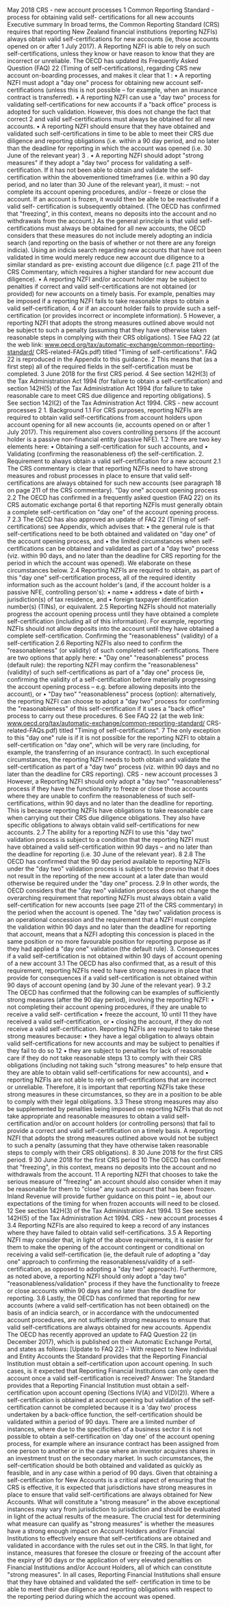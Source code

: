 May 2018 CRS - new account processes 1 Common Reporting Standard - process for obtaining valid self- certifications for all new accounts Executive summary In broad terms, the Common Reporting Standard (CRS) requires that reporting New Zealand financial institutions (reporting NZFIs) always obtain valid self-certifications for new accounts (ie, those accounts opened on or after 1 July 2017). A Reporting NZFI is able to rely on such self-certifications, unless they know or have reason to know that they are incorrect or unreliable. The OECD has updated its Frequently Asked Question (FAQ) 22 (Timing of self-certifications), regarding CRS new account on-boarding processes, and makes it clear that 1 : • A reporting NZFI must adopt a "day one" process for obtaining new account self-certifications (unless this is not possible – for example, when an insurance contract is transferred). • A reporting NZFI can use a "day two" process for validating self-certifications for new accounts if a "back office" process is adopted for such validation. However, this does not change the fact that correct 2 and valid self-certifications must always be obtained for all new accounts. • A reporting NZFI should ensure that they have obtained and validated such self-certifications in time to be able to meet their CRS due diligence and reporting obligations (i.e. within a 90 day period, and no later than the deadline for reporting in which the account was opened (i.e. 30 June of the relevant year) 3 . • A reporting NZFI should adopt "strong measures" if they adopt a "day two" process for validating a self- certification. If it has not been able to obtain and validate the self-certification within the abovementioned timeframes (i.e. within a 90 day period, and no later than 30 June of the relevant year), it must: – not complete its account opening procedures, and/or – freeze or close the account. If an account is frozen, it would then be able to be reactivated if a valid self- certification is subsequently obtained. (The OECD has confirmed that "freezing", in this context, means no deposits into the account and no withdrawals from the account.) As the general principle is that valid self-certifications must always be obtained for all new accounts, the OECD considers that these measures do not include merely adopting an indicia search (and reporting on the basis of whether or not there are any foreign indicia). Using an indicia search regarding new accounts that have not been validated in time would merely reduce new account due diligence to a similar standard as pre- existing account due diligence (c.f. page 211 of the CRS Commentary, which requires a higher standard for new account due diligence). • A reporting NZFI and/or account holder may be subject to penalties if correct and valid self-certifications are not obtained (or provided) for new accounts on a timely basis. For example, penalties may be imposed if a reporting NZFI fails to take reasonable steps to obtain a valid self-certification, 4 or if an account holder fails to provide such a self-certification (or provides incorrect or incomplete information). 5 However, a reporting NZFI that adopts the strong measures outlined above would not be subject to such a penalty (assuming that they have otherwise taken reasonable steps in complying with their CRS obligations). 1 See FAQ 22 (at the web link: www.oecd.org/tax/automatic-exchange/common-reporting-standard/ CRS-related-FAQs.pdf) titled "Timing of self-certifications". FAQ 22 is reproduced in the Appendix to this guidance. 2 This means that (as a first step) all of the required fields in the self-certification must be completed. 3 June 2018 for the first CRS period. 4 See section 142H(3) of the Tax Administration Act 1994 (for failure to obtain a self-certification) and section 142H(5) of the Tax Administration Act 1994 (for failure to take reasonable care to meet CRS due diligence and reporting obligations). 5 See section 142I(2) of the Tax Administration Act 1994. CRS - new account processes 2 1. Background 1.1 For CRS purposes, reporting NZFIs are required to obtain valid self-certifications from account holders upon account opening for all new accounts (ie, accounts opened on or after 1 July 2017). This requirement also covers controlling persons (if the account holder is a passive non-financial entity (passive NFE). 1.2 There are two key elements here: • Obtaining a self-certification for such accounts, and • Validating (confirming the reasonableness of) the self-certification. 2. Requirement to always obtain a valid self-certification for a new account 2.1 The CRS commentary is clear that reporting NZFIs need to have strong measures and robust processes in place to ensure that valid self-certifications are always obtained for such new accounts (see paragraph 18 on page 211 of the CRS commentary). "Day one" account opening process 2.2 The OECD has confirmed in a frequently asked question (FAQ 22) on its CRS automatic exchange portal 6 that reporting NZFIs must generally obtain a complete self-certification on "day one" of the account opening process. 7 2.3 The OECD has also approved an update of FAQ 22 (Timing of self-certifications) see Appendix, which advises that: • the general rule is that self-certifications need to be both obtained and validated on "day one" of the account opening process, and • the limited circumstances when self-certifications can be obtained and validated as part of a "day two" process (viz. within 90 days, and no later than the deadline for CRS reporting for the period in which the account was opened). We elaborate on these circumstances below. 2.4 Reporting NZFIs are required to obtain, as part of this "day one" self-certification process, all of the required identity information such as the account holder's (and, if the account holder is a passive NFE, controlling person's): • name • address • date of birth • jurisdiction(s) of tax residence, and • foreign taxpayer identification number(s) (TINs), or equivalent. 2.5 Reporting NZFIs should not materially progress the account opening process until they have obtained a complete self-certification (including all of this information). For example, reporting NZFIs should not allow deposits into the account until they have obtained a complete self-certification. Confirming the "reasonableness" (validity) of a self-certification 2.6 Reporting NZFIs also need to confirm the "reasonableness" (or validity) of such completed self- certifications. There are two options that apply here: • "Day one" "reasonableness" process (default rule): the reporting NZFI may confirm the "reasonableness" (validity) of such self-certifications as part of a "day one" process (ie, confirming the validity of a self-certification before materially progressing the account opening process – e.g. before allowing deposits into the account), or • "Day two" "reasonableness" process (option): alternatively, the reporting NZFI can choose to adopt a "day two" process for confirming the "reasonableness" of this self-certification if it uses a "back office" process to carry out these procedures. 6 See FAQ 22 (at the web link: www.oecd.org/tax/automatic-exchange/common-reporting-standard/ CRS-related-FAQs.pdf) titled "Timing of self-certifications". 7 The only exception to this "day one" rule is if it is not possible for the reporting NZFI to obtain a self-certification on "day one", which will be very rare (including, for example, the transferring of an insurance contract). In such exceptional circumstances, the reporting NZFI needs to both obtain and validate the self-certification as part of a "day two" process (viz. within 90 days and no later than the deadline for CRS reporting). CRS - new account processes 3 However, a Reporting NZFI should only adopt a "day two" "reasonableness" process if they have the functionality to freeze or close those accounts where they are unable to confirm the reasonableness of such self-certifications, within 90 days and no later than the deadline for reporting. This is because reporting NZFIs have obligations to take reasonable care when carrying out their CRS due diligence obligations. They also have specific obligations to always obtain valid self-certifications for new accounts. 2.7 The ability for a reporting NZFI to use this "day two" validation process is subject to a condition that the reporting NZFI must have obtained a valid self-certification within 90 days – and no later than the deadline for reporting (i.e. 30 June of the relevant year). 8 2.8 The OECD has confirmed that the 90 day period available to reporting NZFIs under the "day two" validation process is subject to the proviso that it does not result in the reporting of the new account at a later date than would otherwise be required under the "day one" process. 2.9 In other words, the OECD considers that the "day two" validation process does not change the overarching requirement that reporting NZFIs must always obtain a valid self-certification for new accounts (see page 211 of the CRS commentary) in the period when the account is opened. The "day two" validation process is an operational concession and the requirement that a NZFI must complete the validation within 90 days and no later than the deadline for reporting that account, means that a NZFI adopting this concession is placed in the same position or no more favourable position for reporting purpose as if they had applied a "day one" validation (the default rule). 3. Consequences if a valid self-certification is not obtained within 90 days of account opening of a new account 3.1 The OECD has also confirmed that, as a result of this requirement, reporting NZFIs need to have strong measures in place that provide for consequences if a valid self-certification is not obtained within 90 days of account opening (and by 30 June of the relevant year). 9 3.2 The OECD has confirmed that the following can be examples of sufficiently strong measures (after the 90 day period), involving the reporting NZFI: • not completing their account opening procedures, if they are unable to receive a valid self- certification • freeze the account, 10 until 11 they have received a valid self-certification, or • closing the account, if they do not receive a valid self-certification. Reporting NZFIs are required to take these strong measures because: • they have a legal obligation to always obtain valid self-certifications for new accounts and may be subject to penalties if they fail to do so 12 • they are subject to penalties for lack of reasonable care if they do not take reasonable steps 13 to comply with their CRS obligations (including not taking such "strong measures" to help ensure that they are able to obtain valid self-certifications for new accounts), and • reporting NZFIs are not able to rely on self-certifications that are incorrect or unreliable. Therefore, it is important that reporting NZFIs take these strong measures in these circumstances, so they are in a position to be able to comply with their legal obligations. 3.3 These strong measures may also be supplemented by penalties being imposed on reporting NZFIs that do not take appropriate and reasonable measures to obtain a valid self-certification and/or on account holders (or controlling persons) that fail to provide a correct and valid self-certification on a timely basis. A reporting NZFI that adopts the strong measures outlined above would not be subject to such a penalty (assuming that they have otherwise taken reasonable steps to comply with their CRS obligations). 8 30 June 2018 for the first CRS period. 9 30 June 2018 for the first CRS period 10 The OECD has confirmed that "freezing", in this context, means no deposits into the account and no withdrawals from the account. 11 A reporting NZFI that chooses to take the serious measure of "freezing" an account should also consider when it may be reasonable for them to "close" any such account that has been frozen. Inland Revenue will provide further guidance on this point – ie, about our expectations of the timing for when frozen accounts will need to be closed. 12 See section 142H(3) of the Tax Administration Act 1994. 13 See section 142H(5) of the Tax Administration Act 1994. CRS - new account processes 4 3.4 Reporting NZFIs are also required to keep a record of any instances where they have failed to obtain valid self-certifications. 3.5 A Reporting NZFI may consider that, in light of the above requirements, it is easier for them to make the opening of the account contingent or conditional on receiving a valid self-certification (ie, the default rule of adopting a "day one" approach to confirming the reasonableness/validity of a self- certification, as opposed to adopting a "day two" approach). Furthermore, as noted above, a reporting NZFI should only adopt a "day two" "reasonableness/validation" process if they have the functionality to freeze or close accounts within 90 days and no later than the deadline for reporting. 3.6 Lastly, the OECD has confirmed that reporting for new accounts (where a valid self-certification has not been obtained) on the basis of an indicia search, or in accordance with the undocumented account procedures, are not sufficiently strong measures to ensure that valid self-certifications are always obtained for new accounts. Appendix The OECD has recently approved an update to FAQ Question 22 (in December 2017), which is published on their Automatic Exchange Portal, and states as follows: \[Update to FAQ 22\] – With respect to New Individual and Entity Accounts the Standard provides that the Reporting Financial Institution must obtain a self-certification upon account opening. In such cases, is it expected that Reporting Financial Institutions can only open the account once a valid self-certification is received? Answer: The Standard provides that a Reporting Financial Institution must obtain a self-certification upon account opening (Sections IV(A) and V(D)(2)). Where a self-certification is obtained at account opening but validation of the self-certification cannot be completed because it is a 'day two' process undertaken by a back-office function, the self-certification should be validated within a period of 90 days. There are a limited number of instances, where due to the specificities of a business sector it is not possible to obtain a self-certification on 'day one' of the account opening process, for example where an insurance contract has been assigned from one person to another or in the case where an investor acquires shares in an investment trust on the secondary market. In such circumstances, the self-certification should be both obtained and validated as quickly as feasible, and in any case within a period of 90 days. Given that obtaining a self-certification for New Accounts is a critical aspect of ensuring that the CRS is effective, it is expected that jurisdictions have strong measures in place to ensure that valid self-certifications are always obtained for New Accounts. What will constitute a "strong measure" in the above exceptional instances may vary from jurisdiction to jurisdiction and should be evaluated in light of the actual results of the measure. The crucial test for determining what measure can qualify as "strong measures" is whether the measures have a strong enough impact on Account Holders and/or Financial Institutions to effectively ensure that self-certifications are obtained and validated in accordance with the rules set out in the CRS. In that light, for instance, measures that foresee the closure or freezing of the account after the expiry of 90 days or the application of very elevated penalties on Financial Institutions and/or Account Holders, all of which can constitute "strong measures". In all cases, Reporting Financial Institutions shall ensure that they have obtained and validated the self- certification in time to be able to meet their due diligence and reporting obligations with respect to the reporting period during which the account was opened.